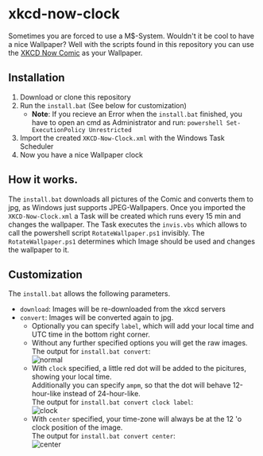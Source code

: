 # xkcd-now-clock
Sometimes you are forced to use a M$-System. Wouldn't it be cool to have a nice Wallpaper?
Well with the scripts found in this repository you can use the [XKCD Now Comic](http://xkcd.com/now/) as your Wallpaper.

## Installation

1. Download or clone this repository
2. Run the `install.bat` (See below for customization)
   * **Note**: If you recieve an Error when the `install.bat` finished, you have to open an cmd as Administrator and run: `powershell Set-ExecutionPolicy Unrestricted`
3. Import the created `XKCD-Now-Clock.xml` with the Windows Task Scheduler
4. Now you have a nice Wallpaper clock

## How it works.
The `install.bat` downloads all pictures of the Comic and converts them to jpg, as Windows just supports JPEG-Wallpapers.
Once you imported the `XKCD-Now-Clock.xml` a Task will be created which runs every 15 min and changes the wallpaper.
The Task executes the `invis.vbs` which allows to call the powershell script `RotateWallpaper.ps1` invisibly.
The `RotateWallpaper.ps1` determines which Image should be used and changes the wallpaper to it.

## Customization
The `install.bat` allows the following parameters.
* `download`: Images will be re-downloaded from the xkcd servers
* `convert`: Images will be converted again to jpg.
   * Optionally you can specify `label`, which will add your local time and UTC time in the bottom right corner.
   * Without any further specified options you will get the raw images.
     The output for `install.bat convert`:  
     ![normal](https://raw.github.com/leipert/xkcd-now-clock/master/doc/normal.gif)
   * With `clock` specified, a little red dot will be added to the picitures, showing your local time.  
     Additionally you can specify `ampm`, so that the dot will behave 12-hour-like instead of 24-hour-like.  
     The output for `install.bat convert clock label`:  
     ![clock](https://raw.github.com/leipert/xkcd-now-clock/master/doc/clock.gif)
   * With `center` specified, your time-zone will always be at the 12 'o clock position of the image.  
     The output for `install.bat convert center`:  
     ![center](https://raw.github.com/leipert/xkcd-now-clock/master/doc/center.gif)
